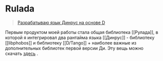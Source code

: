 # Rulada

> [Разрабатываю язык Динрус на основе D](http://forum.codenet.ru/q73887/%D0%A0%D0%B0%D0%B7%D1%80%D0%B0%D0%B1%D0%B0%D1%82%D1%8B%D0%B2%D0%B0%D1%8E+%D1%8F%D0%B7%D1%8B%D0%BA+%D0%94%D0%B8%D0%BD%D1%80%D1%83%D1%81+%D0%BD%D0%B0+%D0%BE%D1%81%D0%BD%D0%BE%D0%B2%D0%B5+D.+)

Первым продуктом моей работы стала общая библиотека [[Рулада]], в которой я интегрировал два рантайма языка [[Динрус]] - библиотеку [[libphobos]] и библиотеку [[D/Tango]] + наиболее важные из дополнительных библиотек первой версии Ди. Эту вещь можно скачать [здесь](http://r.codenet.ru/?http://dinrus.gixx.ru/download-manager.php?id=4) .
